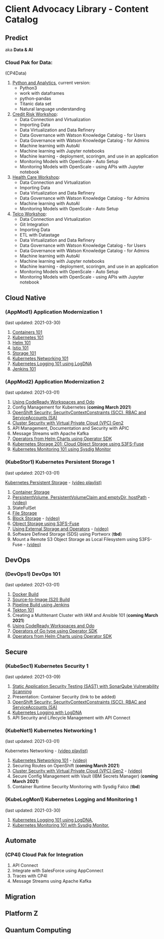 # Client Advocacy Library - Content Catalog

## Predict
aka **Data & AI**

### Cloud Pak for Data:
(CP4Data)

1. [Python and Analytics](https://ibm.github.io/python-and-analytics/), current version: 
    * Python3
    * work with dataframes
    * python-pandas
    * Titanic data set
    * Natural language understanding
2. [Credit Risk Workshop](https://ibm.github.io/credit-risk-workshop-cpd/):
    * Data Connection and Virtualization
    * Importing Data
    * Data Virtualization and Data Refinery
    * Data Governance with Watson Knowledge Catalog - for Users
    * Data Governance with Watson Knowledge Catalog - for Admins
    * Machine learning with AutoAI
    * Machine learning with Jupyter notebooks
    * Machine learning - deployment, scoringm, and use in an application
    * Monitoring Models with OpenScale - Auto Setup
    * Monitoring Models with OpenScale - using APIs with Jupyter notebook
3. [Health Care Workshop](https://ibm.github.io/cpd-workshop-health-care/):
    * Data Connection and Virtualization
    * Importing Data
    * Data Virtualization and Data Refinery
    * Data Governance with Watson Knowledge Catalog - for Admins
    * Machine learning with AutoAI
    * Monitoring Models with OpenScale - Auto Setup
4. [Telco Workshop](https://ibm.github.io/cloudpakfordata-telco-churn-workshop/):
    * Data Connection and Virtualization
    * Git Integration
    * Importing Data
    * ETL with Datastage
    * Data Virtualization and Data Refinery
    * Data Governance with Watson Knowledge Catalog - for Users
    * Data Governance with Watson Knowledge Catalog - for Admins
    * Machine learning with AutoAI
    * Machine learning with Jupyter notebooks
    * Machine learning - deployment, scoringm, and use in an application
    * Monitoring Models with OpenScale - Auto Setup
    * Monitoring Models with OpenScale - using APIs with Jupyter notebook

## Cloud Native

### (AppMod1) Application Modernization 1
(last updated: 2021-03-30)

1. [Containers 101](https://ibm.github.io/docker101/)
2. [Kubernetes 101](https://ibm.github.io/kube101/)
3. [Helm 101](https://ibm.github.io/helm101/)
4. [Istio 101](https://ibm.github.io/istio101/)
5. [Storage 101](https://ibm.github.io/kubernetes-storage/Lab1/)
6. [Kubernetes Networking 101](https://ibm.github.io/kubernetes-networking/services/)
7. [Kubernetes Logging 101 using LogDNA](https://ibm.github.io/kubernetes-logging-and-monitoring/logdna/lab-0/)
8. [Jenkins 101](https://ibm.github.io/jenkins101/)

### (AppMod2) Application Modernization 2
(last updated: 2021-03-01)

1. [Using CodeReady Workspaces and Odo](https://github.com/IBM/codeready-workspaces-workshop)
1. Config Management for Kubernetes (**coming March 2021**)
1. [OpenShift Security: SecurityContextConstraints (SCC), RBAC and ServiceAccounts (SA)](https://ibm.github.io/openshift-rbac-scc/)
1. [Cluster Security with Virtual Private Cloud (VPC) Gen2](https://ibm.github.io/kubernetes-networking/vpcgen2/)
1. API Management, Documentation and Security with APIC
1. Message Streams with Apache Kafka
1. [Operators from Helm Charts using Operator SDK](https://ibm.github.io/kubernetes-operators/lab3/)
1. [Kubernetes Storage 201: Cloud Object Storage using S3FS-Fuse](https://ibm.github.io/kubernetes-storage/Lab5/)
1. [Kubernetes Monitoring 101 using Sysdig Monitor](https://ibm.github.io/kubernetes-logging-and-monitoring/sysdig/lab-0/)

### (KubeStor1) Kubernetes Persistent Storage 1
(last updated: 2021-03-01)

[Kubernetes Persistent Storage](https://ibm.github.io/kubernetes-storage) - [(video playlist)](https://www.youtube.com/watch?v=GxT8g3-V3lk&list=PLzpeuWUENMK3ZnmjtvXgQOo1ksiG8I-aI)

1. [Container Storage](https://ibm.github.io/docker101/lab-3/)
1. [PersistentVolume, PersistentVolumeClaim and emptyDir, hostPath](https://ibm.github.io/kubernetes-storage/Lab1/) - [(video)](https://www.youtube.com/watch?v=GxT8g3-V3lk)
1. StateFulSet
1. [File Storage](https://ibm.github.io/kubernetes-storage/Lab2/)
1. [Block Storage](https://ibm.github.io/kubernetes-storage/Lab3/) - [(video)](https://www.youtube.com/watch?v=rUR0R1G5eq0)
1. [Object Storage using S3FS-Fuse](https://ibm.github.io/kubernetes-storage/Lab5/)
1. [Using External Storage and Operators](https://ibm.github.io/kubernetes-storage/Lab7/) - [(video)](https://www.youtube.com/watch?v=JSYZgzsScL4)
1. Software Defined Storage (SDS) using Portworx (**tbd**)
1. Mount a Remote S3 Object Storage as Local Filesystem using S3FS-Fuse - [(video)](https://www.youtube.com/watch?v=0xS1lBgHDX8)

## DevOps

### (DevOps1) DevOps 101
(last updated: 2021-03-01)

1. [Docker Build](https://remkohdev.github.io/openshift-builds/docker-build/)
2. [Source-to-Image (S2I) Build](https://ibm.github.io/s2i-open-liberty-workshop/)
3. [Pipeline Build using Jenkins](https://remkohdev.github.io/openshift-builds/pipeline-build/lab-01/)
4. [Tekton 101](https://ibm.github.io/tekton-tutorial-openshift/)
5. Creating a Multitenant Cluster with IAM and Ansible 101 (**coming March 2021**)
6. [Using CodeReady Workspaces and Odo](https://github.com/IBM/codeready-workspaces-workshop)
7. [Operators of Go type using Operator SDK](https://ibm.github.io/kubernetes-operators/lab2/)
8. [Operators from Helm Charts using Operator SDK](https://ibm.github.io/kubernetes-operators/lab3/)

## Secure

### (KubeSec1) Kubernetes Security 1
(last updated: 2021-03-09)

1. [Static Application Security Testing (SAST) with SonarQube Vulnerability Scanning](https://ibm.github.io/sonarqube/)
1. Presentation: Container Security (link to be added)
1. [OpenShift Security: SecurityContextConstraints (SCC), RBAC and ServiceAccounts (SA)](https://ibm.github.io/openshift-rbac-scc/)
1. [Kubernetes Logging with LogDNA](https://ibm.github.io/kubernetes-logging-and-monitoring/logdna/lab-0/)
1. API Security and Lifecycle Management with API Connect

### (KubeNet1) Kubernetes Networking 1
(last updated: 2021-03-01)

Kubernetes Networking - [(video playlist)](https://www.youtube.com/watch?v=yRVWFMLZnL0&list=PLzpeuWUENMK0gALi-vr-lrDRymbZ7KTPf)

1. [Kubernetes Networking 101](https://ibm.github.io/kubernetes-networking/services/) - [(video)](https://www.youtube.com/watch?v=yRVWFMLZnL0)
1. Securing Routes on OpenShift (**coming March 2021**)
1. [Cluster Security with Virtual Private Cloud (VPC) Gen2](https://ibm.github.io/kubernetes-networking/vpcgen2/) - [(video)](https://www.youtube.com/watch?v=oqSCAyy6DrU)
1. Secure Config Management with Vault (IBM Secrets Manager) (**coming March 2021**)
1. Container Runtime Security Monitoring with Sysdig Falco (**tbd**)

### (KubeLogMon1) Kubernetes Logging and Monitoring 1
(last updated: 2021-03-30)

1. [Kubernetes Logging 101 using LogDNA](https://ibm.github.io/kubernetes-logging-and-monitoring/logdna/lab-0/),
1. [Kubernetes Monitoring 101 with Sysdig Monitor](https://ibm.github.io/kubernetes-logging-and-monitoring/sysdig/lab-0/),

## Automate

### (CP4I) Cloud Pak for Integration 

1. API Connect
2. Integrate with SalesForce using AppConnect
3. Traces with CP4I
4. Message Streams using Apache Kafka

## Migration

## Platform Z

## Quantum Computing
